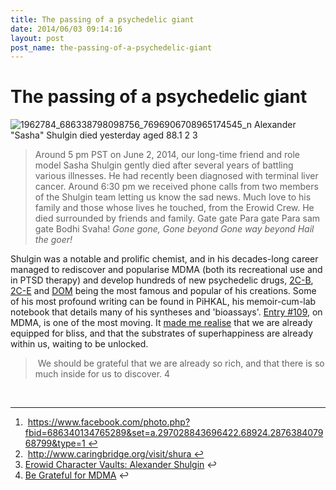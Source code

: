 ```yaml
---
title: The passing of a psychedelic giant
date: 2014/06/03 09:14:16
layout: post
post_name: the-passing-of-a-psychedelic-giant
---
```

# The passing of a psychedelic giant

![1962784_686338798098756_7696906708965174545_n](http://henryaj.files.wordpress.com/2014/06/1962784_686338798098756_7696906708965174545_n.jpg?w=232) Alexander "Sasha" Shulgin died yesterday aged 88.1 2 3

> Around 5 pm PST on June 2, 2014, our long-time friend and role model Sasha Shulgin gently died after several years of battling various illnesses. He had recently been diagnosed with terminal liver cancer. Around 6:30 pm we received phone calls from two members of the Shulgin team letting us know the sad news. Much love to his family and those whose lives he touched, from the Erowid Crew. He died surrounded by friends and family. Gate gate Para gate Para sam gate Bodhi Svaha! _Gone gone,_ _Gone beyond_ _Gone way beyond_ _Hail the goer!_

Shulgin was a notable and prolific chemist, and in his decades-long career managed to rediscover and popularise MDMA (both its recreational use and in PTSD therapy) and develop hundreds of new psychedelic drugs, [2C-B](http://en.wikipedia.org/wiki/2C-B), [2C-E](http://en.wikipedia.org/wiki/2C-E) and [DOM](https://en.wikipedia.org/wiki/2,5-Dimethoxy-4-methylamphetamine) being the most famous and popular of his creations. Some of his most profound writing can be found in PiHKAL, his memoir-cum-lab notebook that details many of his syntheses and 'bioassays'. [Entry #109](https://www.erowid.org/library/books_online/pihkal/pihkal109.shtml), on MDMA, is one of the most moving. It [made me realise](http://henrystanley.com/2011/12/07/be-grateful-for-mdma/) that we are already equipped for bliss, and that the substrates of superhappiness are already within us, waiting to be unlocked. 

>  We should be grateful that we are already so rich, and that there is so much inside for us to discover. 4

 

* * *

  1.  https://www.facebook.com/photo.php?fbid=686340134765289&set=a.297028843696422.68924.287638407968799&type=1 ↩
  2.  http://www.caringbridge.org/visit/shura ↩
  3. [Erowid Character Vaults: Alexander Shulgin](https://www.erowid.org/culture/characters/shulgin_alexander/) ↩
  4. [Be Grateful for MDMA](http://henrystanley.com/2011/12/07/be-grateful-for-mdma/) ↩
